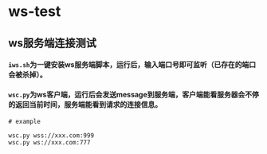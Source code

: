 # ws-test
## ws服务端连接测试
#### `iws.sh`为一键安装ws服务端脚本，运行后，输入端口号即可监听（已存在的端口会被杀掉）。
#### `wsc.py`为ws客户端，运行后会发送message到服务端，客户端能看服务器会不停的返回当前时间，服务端能看到请求的连接信息。

```
# example

wsc.py wss://xxx.com:999
wsc.py ws://xxx.com:777
```
